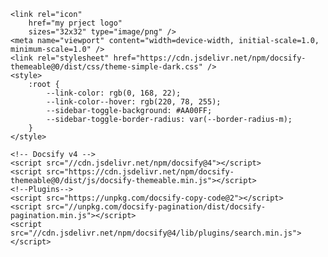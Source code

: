 
<!DOCTYPE html>
<html lang="en">

<head>
	<meta charset="UTF-8" />
	<title>EduScrape-Support</title>
	<meta http-equiv="X-UA-Compatible" content="IE=edge,chrome=1" />
	<meta property="og:title" content="EduScrape-Support" />
	<meta property="og:description" content="Support for EduScrape" />
	<meta property="og:image"
		content="my code logo" />
	<meta name="description" content="Support for EduScrape" />
	<meta name="keywords"
		content="Udemy Bot,udemy automatic enroller,udemy coupon,udemy coupon code,udemy courses,udemy discount,free udemy courses">
	<meta name="robots" content="index, follow">
	<meta name="language" content="English">


	<link rel="icon"
		href="my prject logo"
		sizes="32x32" type="image/png" />
	<meta name="viewport" content="width=device-width, initial-scale=1.0, minimum-scale=1.0" />
	<link rel="stylesheet" href="https://cdn.jsdelivr.net/npm/docsify-themeable@0/dist/css/theme-simple-dark.css" />
	<style>
		:root {
			--link-color: rgb(0, 168, 22);
			--link-color--hover: rgb(220, 78, 255);
			--sidebar-toggle-background: #AA00FF;
			--sidebar-toggle-border-radius: var(--border-radius-m);
		}
	</style>
</head>

<body>
	<div id="app"></div>
	<script>
		window.$docsify = {
			homepage: "README.md",
			logo: "my project logo",
			name: "EduScrape-Support",
			loadSidebar: "sidebar.md",
			search: {
				paths: "auto",
				placeholder: "Search",
			},
			notFoundPage: "README.md",
			alias: {
				".*?/home": "README.md",
			},
			auto2top: true,
		};
	</script>

	<!-- Docsify v4 -->
	<script src="//cdn.jsdelivr.net/npm/docsify@4"></script>
	<script src="https://cdn.jsdelivr.net/npm/docsify-themeable@0/dist/js/docsify-themeable.min.js"></script>
	<!--Plugins-->
	<script src="https://unpkg.com/docsify-copy-code@2"></script>
	<script src="//unpkg.com/docsify-pagination/dist/docsify-pagination.min.js"></script>
	<script src="//cdn.jsdelivr.net/npm/docsify@4/lib/plugins/search.min.js"></script>
</body>

</html>

